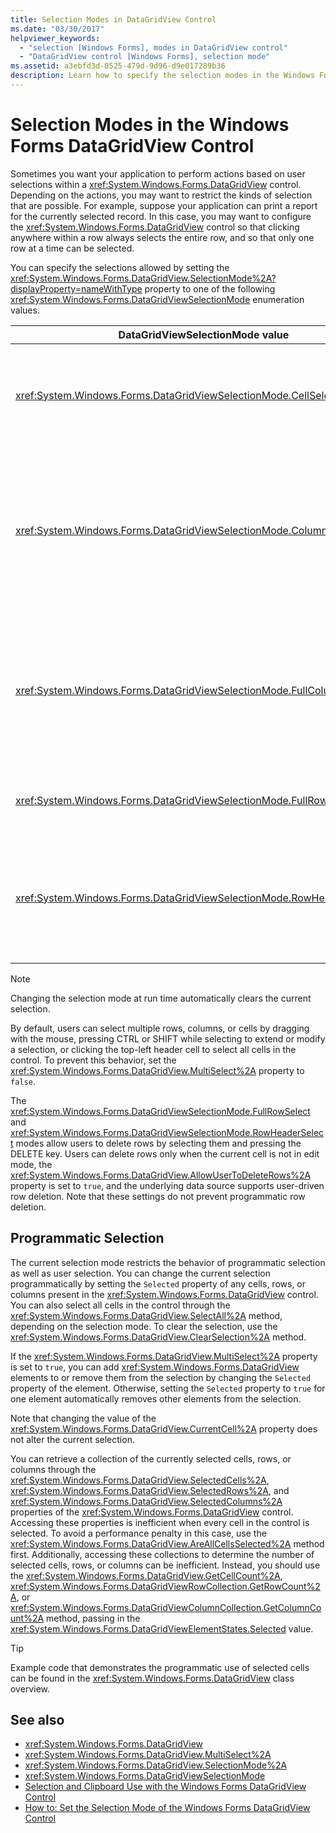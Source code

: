 ```yaml
---
title: Selection Modes in DataGridView Control
ms.date: "03/30/2017"
helpviewer_keywords:
  - "selection [Windows Forms], modes in DataGridView control"
  - "DataGridView control [Windows Forms], selection mode"
ms.assetid: a3ebfd3d-0525-479d-9d96-d9e017289b36
description: Learn how to specify the selection modes in the Windows Forms DataGridView Control, including restricting the kinds of selection that are possible.
---
```

# Selection Modes in the Windows Forms DataGridView Control

Sometimes you want your application to perform actions based on user selections within a <xref:System.Windows.Forms.DataGridView> control. Depending on the actions, you may want to restrict the kinds of selection that are possible. For example, suppose your application can print a report for the currently selected record. In this case, you may want to configure the <xref:System.Windows.Forms.DataGridView> control so that clicking anywhere within a row always selects the entire row, and so that only one row at a time can be selected.

You can specify the selections allowed by setting the <xref:System.Windows.Forms.DataGridView.SelectionMode%2A?displayProperty=nameWithType> property to one of the following <xref:System.Windows.Forms.DataGridViewSelectionMode> enumeration values.

|DataGridViewSelectionMode value|Description|
|-------------------------------------|-----------------|
|<xref:System.Windows.Forms.DataGridViewSelectionMode.CellSelect>|Clicking a cell selects it. Row and column headers cannot be used for selection.|
|<xref:System.Windows.Forms.DataGridViewSelectionMode.ColumnHeaderSelect>|Clicking a cell selects it. Clicking a column header selects the entire column. Column headers cannot be used for sorting.|
|<xref:System.Windows.Forms.DataGridViewSelectionMode.FullColumnSelect>|Clicking a cell or a column header selects the entire column. Column headers cannot be used for sorting.|
|<xref:System.Windows.Forms.DataGridViewSelectionMode.FullRowSelect>|Clicking a cell or a row header selects the entire row.|
|<xref:System.Windows.Forms.DataGridViewSelectionMode.RowHeaderSelect>|Default selection mode. Clicking a cell selects it. Clicking a row header selects the entire row.|

> [!NOTE]
> Changing the selection mode at run time automatically clears the current selection.

By default, users can select multiple rows, columns, or cells by dragging with the mouse, pressing CTRL or SHIFT while selecting to extend or modify a selection, or clicking the top-left header cell to select all cells in the control. To prevent this behavior, set the <xref:System.Windows.Forms.DataGridView.MultiSelect%2A> property to `false`.

The <xref:System.Windows.Forms.DataGridViewSelectionMode.FullRowSelect> and <xref:System.Windows.Forms.DataGridViewSelectionMode.RowHeaderSelect> modes allow users to delete rows by selecting them and pressing the DELETE key. Users can delete rows only when the current cell is not in edit mode, the <xref:System.Windows.Forms.DataGridView.AllowUserToDeleteRows%2A> property is set to `true`, and the underlying data source supports user-driven row deletion. Note that these settings do not prevent programmatic row deletion.

## Programmatic Selection

The current selection mode restricts the behavior of programmatic selection as well as user selection. You can change the current selection programmatically by setting the `Selected` property of any cells, rows, or columns present in the <xref:System.Windows.Forms.DataGridView> control. You can also select all cells in the control through the <xref:System.Windows.Forms.DataGridView.SelectAll%2A> method, depending on the selection mode. To clear the selection, use the <xref:System.Windows.Forms.DataGridView.ClearSelection%2A> method.

If the <xref:System.Windows.Forms.DataGridView.MultiSelect%2A> property is set to `true`, you can add <xref:System.Windows.Forms.DataGridView> elements to or remove them from the selection by changing the `Selected` property of the element. Otherwise, setting the `Selected` property to `true` for one element automatically removes other elements from the selection.

Note that changing the value of the <xref:System.Windows.Forms.DataGridView.CurrentCell%2A> property does not alter the current selection.

You can retrieve a collection of the currently selected cells, rows, or columns through the <xref:System.Windows.Forms.DataGridView.SelectedCells%2A>, <xref:System.Windows.Forms.DataGridView.SelectedRows%2A>, and <xref:System.Windows.Forms.DataGridView.SelectedColumns%2A> properties of the <xref:System.Windows.Forms.DataGridView> control. Accessing these properties is inefficient when every cell in the control is selected. To avoid a performance penalty in this case, use the <xref:System.Windows.Forms.DataGridView.AreAllCellsSelected%2A> method first. Additionally, accessing these collections to determine the number of selected cells, rows, or columns can be inefficient. Instead, you should use the <xref:System.Windows.Forms.DataGridView.GetCellCount%2A>, <xref:System.Windows.Forms.DataGridViewRowCollection.GetRowCount%2A>, or <xref:System.Windows.Forms.DataGridViewColumnCollection.GetColumnCount%2A> method, passing in the <xref:System.Windows.Forms.DataGridViewElementStates.Selected> value.

> [!TIP]
> Example code that demonstrates the programmatic use of selected cells can be found in the <xref:System.Windows.Forms.DataGridView> class overview.

## See also

- <xref:System.Windows.Forms.DataGridView>
- <xref:System.Windows.Forms.DataGridView.MultiSelect%2A>
- <xref:System.Windows.Forms.DataGridView.SelectionMode%2A>
- <xref:System.Windows.Forms.DataGridViewSelectionMode>
- [Selection and Clipboard Use with the Windows Forms DataGridView Control](selection-and-clipboard-use-with-the-windows-forms-datagridview-control.md)
- [How to: Set the Selection Mode of the Windows Forms DataGridView Control](how-to-set-the-selection-mode-of-the-windows-forms-datagridview-control.md)

